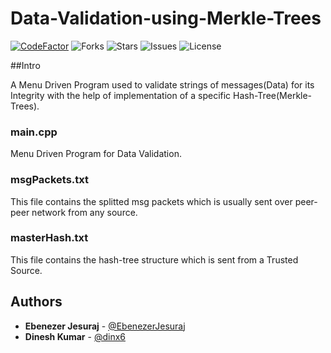 # Data-Validation-using-Merkle-Trees
[![CodeFactor](https://www.codefactor.io/repository/github/alien-inc/data-validation-using-merkle-trees/badge)](https://www.codefactor.io/repository/github/alien-inc/data-validation-using-merkle-trees)
![Forks](https://img.shields.io/github/forks/Alien-Inc/Data-Validation-using-Merkle-Trees)
![Stars](https://img.shields.io/github/stars/Alien-Inc/Data-Validation-using-Merkle-Trees)
![Issues](https://img.shields.io/github/issues/Alien-Inc/Data-Validation-using-Merkle-Trees)
![License](https://img.shields.io/github/license/Alien-Inc/Data-Validation-using-Merkle-Trees)


##Intro

A Menu Driven Program used to validate strings of messages(Data) for its Integrity with the help of implementation of a specific Hash-Tree(Merkle-Trees).

### main.cpp
Menu Driven Program for Data Validation.

### msgPackets.txt
This file contains the splitted msg packets which is usually sent over peer-peer network from any source.

### masterHash.txt
This file contains the hash-tree structure which is sent from a Trusted Source.


## Authors

* **Ebenezer Jesuraj** - [@EbenezerJesuraj](https://github.com/EbenezerJesuraj)
* **Dinesh Kumar** - [@dinx6](https://github.com/dinx6)
